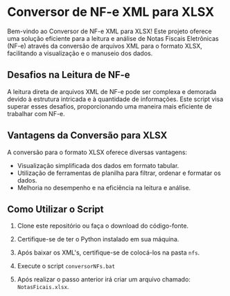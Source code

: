 # Conversor de NF-e XML para XLSX

Bem-vindo ao Conversor de NF-e XML para XLSX! Este projeto oferece uma solução eficiente para a leitura e análise de Notas Fiscais Eletrônicas (NF-e) através da conversão de arquivos XML para o formato XLSX, facilitando a visualização e o manuseio dos dados.

## Desafios na Leitura de NF-e

A leitura direta de arquivos XML de NF-e pode ser complexa e demorada devido à estrutura intricada e à quantidade de informações. Este script visa superar esses desafios, proporcionando uma maneira mais eficiente de trabalhar com NF-e.

## Vantagens da Conversão para XLSX

A conversão para o formato XLSX oferece diversas vantagens:
- Visualização simplificada dos dados em formato tabular.
- Utilização de ferramentas de planilha para filtrar, ordenar e formatar os dados.
- Melhoria no desempenho e na eficiência na leitura e análise.

## Como Utilizar o Script

1. Clone este repositório ou faça o download do código-fonte.
2. Certifique-se de ter o Python instalado em sua máquina.
3. Após baixar os XML's, certifique-se de colocá-los na pasta `nfs`.

4. Execute o script `conversorNFs.bat`
5. Após realizar o passo anterior irá criar um arquivo chamado: `NotasFicais.xlsx`.
